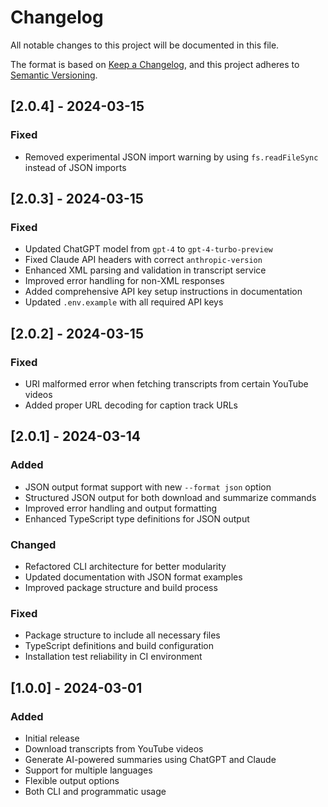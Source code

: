 # Changelog

All notable changes to this project will be documented in this file.

The format is based on [Keep a Changelog](https://keepachangelog.com/en/1.0.0/),
and this project adheres to [Semantic Versioning](https://semver.org/spec/v2.0.0.html).

## [2.0.4] - 2024-03-15

### Fixed

- Removed experimental JSON import warning by using `fs.readFileSync` instead of JSON imports

## [2.0.3] - 2024-03-15

### Fixed

- Updated ChatGPT model from `gpt-4` to `gpt-4-turbo-preview`
- Fixed Claude API headers with correct `anthropic-version`
- Enhanced XML parsing and validation in transcript service
- Improved error handling for non-XML responses
- Added comprehensive API key setup instructions in documentation
- Updated `.env.example` with all required API keys

## [2.0.2] - 2024-03-15

### Fixed

- URI malformed error when fetching transcripts from certain YouTube videos
- Added proper URL decoding for caption track URLs

## [2.0.1] - 2024-03-14

### Added

- JSON output format support with new `--format json` option
- Structured JSON output for both download and summarize commands
- Improved error handling and output formatting
- Enhanced TypeScript type definitions for JSON output

### Changed

- Refactored CLI architecture for better modularity
- Updated documentation with JSON format examples
- Improved package structure and build process

### Fixed

- Package structure to include all necessary files
- TypeScript definitions and build configuration
- Installation test reliability in CI environment

## [1.0.0] - 2024-03-01

### Added

- Initial release
- Download transcripts from YouTube videos
- Generate AI-powered summaries using ChatGPT and Claude
- Support for multiple languages
- Flexible output options
- Both CLI and programmatic usage
